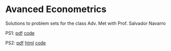 # Avanced Econometrics

Solutions to problem sets for the class Adv. Met with Prof. Salvador Navarro

PS1: [pdf](https://github.com/hans-mtz/AdvMetrics/blob/master/PS1/PS1.pdf) [code](https://github.com/hans-mtz/AdvMetrics/tree/master/PS1)

PS2: [pdf](https://github.com/hans-mtz/AdvMetrics/blob/master/PS2/PS2.pdf) [html](https://raw.githack.com/hans-mtz/AdvMetrics/master/PS2/PS2.html) [code](https://github.com/hans-mtz/AdvMetrics/tree/master/PS2)